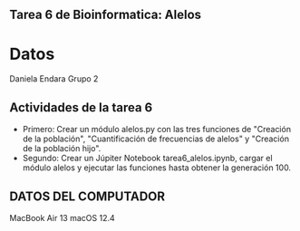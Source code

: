 ## Tarea 6 de Bioinformatica: Alelos 
# Datos 
Daniela Endara
Grupo 2
## Actividades de la tarea 6 
- Primero: Crear un módulo alelos.py con las tres funciones de "Creación de la población", "Cuantificación de frecuencias de alelos" y "Creación de la población hijo". 
- Segundo: Crear un Júpiter Notebook tarea6_alelos.ipynb, cargar el módulo alelos y ejecutar las funciones hasta obtener la generación 100.




## DATOS DEL COMPUTADOR 
MacBook Air 13
macOS 12.4 
